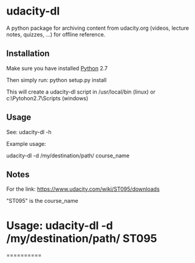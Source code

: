 udacity-dl
===========

A python package for archiving content from udacity.org (videos,
lecture notes, quizzes, …) for offline reference.

Installation
------------

Make sure you have installed [Python][] 2.7

Then simply run: python setup.py install

This will create a udacity-dl script in /usr/local/bin (linux) or
c:\\Pytohon2.7\\Scripts (windows)


Usage
-----

See: udacity-dl -h

Example usage:

udacity-dl  -d /my/destination/path/ course_name 

  [Python]: http://www.python.org/download/
  
 Notes
 -----
 For the link:
 https://www.udacity.com/wiki/ST095/downloads
 
 "ST095"  is the course_name
 
 Usage:
    udacity-dl  -d /my/destination/path/ ST095
=======
==========

